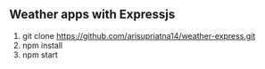 ## Weather apps with Expressjs
1. git clone https://github.com/arisupriatna14/weather-express.git
2. npm install
3. npm start

